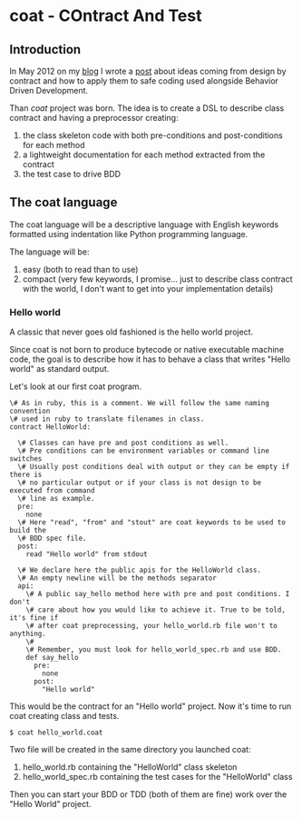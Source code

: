# coat - COntract And Test 

## Introduction

In May 2012 on my [blog](http://armoredcode.com) I wrote a
[post](http://armoredcode.com/blog/is-by-design-by-contract-the-solution-for-safe-coding)
about ideas coming from design by contract and how to apply them to safe coding
used alongside Behavior Driven Development.

Than _coat_ project was born. The idea is to create a DSL to describe class
contract and having a preprocessor creating:

1. the class skeleton code with both pre-conditions and post-conditions for each method
2. a lightweight documentation for each method extracted from the contract
3. the test case to drive BDD

## The coat language

The coat language will be a descriptive language with English keywords
formatted using indentation like Python programming language.

The language will be:

1. easy (both to read than to use)
2. compact (very few keywords, I promise... just to describe class contract
   with the world, I don't want to get into your implementation details)

### Hello world

A classic that never goes old fashioned is the hello world project. 

Since coat is not born to produce bytecode or native executable machine code,
the goal is to describe how it has to behave a class that writes "Hello world"
as standard output.

Let's look at our first coat program.

``` hello_world.coat
\# As in ruby, this is a comment. We will follow the same naming convention
\# used in ruby to translate filenames in class.
contract HelloWorld:

  \# Classes can have pre and post conditions as well.
  \# Pre conditions can be environment variables or command line switches
  \# Usually post conditions deal with output or they can be empty if there is
  \# no particular output or if your class is not design to be executed from command
  \# line as example.
  pre: 
    none
  \# Here "read", "from" and "stout" are coat keywords to be used to build the
  \# BDD spec file.
  post: 
    read "Hello world" from stdout

  \# We declare here the public apis for the HelloWorld class.
  \# An empty newline will be the methods separator
  api:
    \# A public say_hello method here with pre and post conditions. I don't
    \# care about how you would like to achieve it. True to be told, it's fine if
    \# after coat preprocessing, your hello_world.rb file won't to anything. 
    \#
    \# Remember, you must look for hello_world_spec.rb and use BDD.
    def say_hello
      pre: 
        none
      post: 
        "Hello world"
```

This would be the contract for an "Hello world" project.
Now it's time to run coat creating class and tests.

```
$ coat hello_world.coat
```

Two file will be created in the same directory you launched coat:

1. hello_world.rb containing the "HelloWorld" class skeleton
2. hello_world_spec.rb containing the test cases for the "HelloWorld" class

Then you can start your BDD or TDD (both of them are fine) work over the "Hello
World" project.
